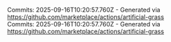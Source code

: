 Commits: 2025-09-16T10:20:57.760Z - Generated via https://github.com/marketplace/actions/artificial-grass
<br>
Commits: 2025-09-16T10:20:57.760Z - Generated via https://github.com/marketplace/actions/artificial-grass
<br>
